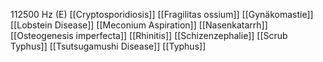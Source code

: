 112500 Hz (E)
[[Cryptosporidiosis]]
[[Fragilitas ossium]]
[[Gynäkomastie]]
[[Lobstein Disease]]
[[Meconium Aspiration]]
[[Nasenkatarrh]]
[[Osteogenesis imperfecta]]
[[Rhinitis]]
[[Schizenzephalie]]
[[Scrub Typhus]]
[[Tsutsugamushi Disease]]
[[Typhus]]